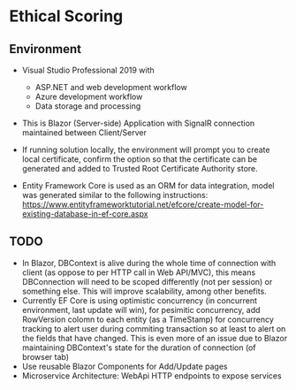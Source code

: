 #  Ethical Scoring

## Environment
- Visual Studio Professional 2019 with 
  - ASP.NET and web development workflow
  - Azure development workflow
  - Data storage and processing
  
- This is Blazor (Server-side) Application with SignalR connection maintained between Client/Server

- If running solution locally, the environment will prompt you to create local certificate, 
  confirm the option so that the certificate can be generated and added to Trusted Root Certificate Authority store. 
  
- Entity Framework Core is used as an ORM for data integration, model was generated similar to the following instructions:
  https://www.entityframeworktutorial.net/efcore/create-model-for-existing-database-in-ef-core.aspx


## TODO
- In Blazor, DBContext is alive during the whole time of connection with client (as oppose to per HTTP call in Web API/MVC), this means DBConnection 
  will need to be scoped differently (not per session) or something else. This will improve scalability, among other benefits.
- Currently EF Core is using optimistic concurrency (in concurrent environment, last update will win), 
  for pesimitic concurrency, add RowVersion colomn to each entity (as a TimeStamp) for concurrency tracking to alert user during commiting transaction
  so at least to alert on the fields that have changed.
  This is even more of an issue due to Blazor maintaining DBContext's state for the duration of connection (of browser tab) 
- Use reusable Blazor Components for Add/Update pages
- Microservice Architecture: WebApi HTTP endpoints to expose services
